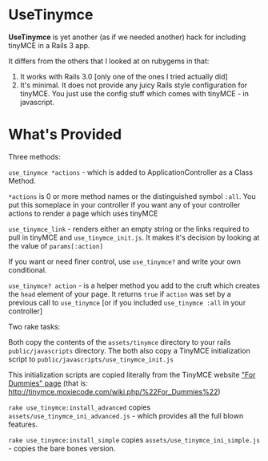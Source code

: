 UseTinymce
==========

**UseTinymce** is yet another (as if we needed another) hack for including
tinyMCE in a Rails 3 app.

It differs from the others that I looked at on rubygems in that:

1. It works with Rails 3.0 [only one of the ones I tried actually did]
2. It's minimal. It does not provide any juicy Rails style configuration for
tinyMCE. You just use the config stuff which comes with tinyMCE - in javascript.

What's Provided
================

Three methods:

`use_tinymce *actions` - which is added to ApplicationController as a Class Method.

`*actions` is 0 or more method names or the distinguished symbol `:all`. You put
this someplace in your controller if you want any of your controller actions
to render a page which uses tinyMCE

`use_tinymce_link` - renders either an empty string or the links required to pull
in tinyMCE and `use_tinymce_init.js`. It makes it's decision by looking at the
value of `params[:action]`

If you want or need finer control, use `use_tinymce?` and write your own conditional.

`use_tinymce? action` - is a helper method you add to the cruft which creates
the `head` element of your page. It returns `true` if `action` was set by a previous
call to `use_tinymce` [or if you included `use_tinymce :all` in your controller]

Two rake tasks:

Both copy the contents of the `assets/tinymce` directory to your rails
`public/javascripts` directory. The both also copy a TinyMCE initialization
script to `public/javascripts/use_tinymce_init.js`

This initialization scripts are copied literally from the TinyMCE website
["For Dummies" page](http://tinymce.moxiecode.com/wiki.php/%22For_Dummies%22) 
(that is: http://tinymce.moxiecode.com/wiki.php/%22For_Dummies%22)

`rake use_tinymce:install_advanced` copies `assets/use_tinymce_ini_advanced.js` -
which provides all the full blown features.

`rake use_tinymce:install_simple` copies `assets/use_tinymce_ini_simple.js` -
copies the bare bones version.
